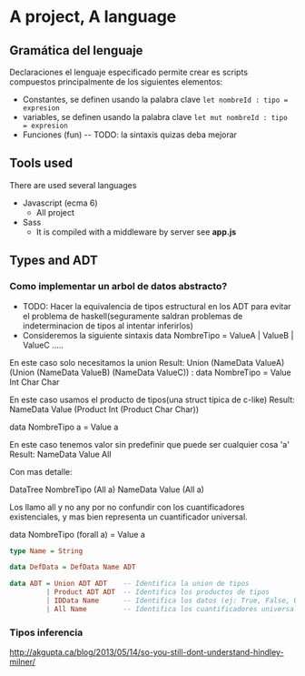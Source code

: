 # A project, A language

## Gramática del lenguaje
Declaraciones el lenguaje especificado permite crear es scripts compuestos principalmente 
de los siguientes elementos:

- Constantes, se definen usando la palabra clave `let nombreId : tipo = expresion`
- variables, se definen usando la palabra clave `let mut nombreId : tipo = expresion`
- Funciones (fun)  -- TODO: la sintaxis quizas deba mejorar




## Tools used

There are used several languages
- Javascript (ecma 6)
  - All project
- Sass
  - It is compiled with a middleware by server see **app.js**


## Types and ADT

### Como implementar un arbol de datos abstracto?
- TODO: Hacer la equivalencia de tipos estructural en los ADT para evitar el
        problema de haskell(seguramente saldran problemas de indeterminacion de
        tipos al intentar inferirlos)
- Consideremos la siguiente sintaxis
data NombreTipo = ValueA | ValueB | ValueC .....

En este caso solo necesitamos la union
Result: Union (NameData ValueA) (Union (NameData ValueB) (NameData ValueC))
:
data NombreTipo = Value Int Char Char

En este caso usamos el producto de tipos(una struct típica de c-like)
Result: NameData Value (Product Int (Product Char Char))

data NombreTipo a = Value a

En este caso tenemos valor sin predefinir que puede ser cualquier cosa 'a'
Result: NameData Value All

Con mas detalle:

DataTree NombreTipo (All a)
	NameData Value (All a)

Los llamo all y no any por no confundir con los cuantificadores existenciales, y mas
bien representa un cuantificador universal.

data NombreTipo (forall a) = Value a

```haskell
type Name = String

data DefData = DefData Name ADT

data ADT = Union ADT ADT    -- Identifica la union de tipos
		 | Product ADT ADT  -- Identifica los productos de tipos
		 | IDData Name      -- Identifica los datos (ej: True, False, Uno, Dos...)
		 | All Name         -- Identifica los cuantificadores universales

```

### Tipos inferencia

http://akgupta.ca/blog/2013/05/14/so-you-still-dont-understand-hindley-milner/

